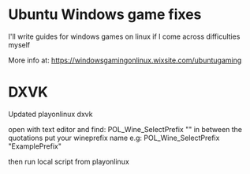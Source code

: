 # Ubuntu Windows game fixes
I'll write guides for windows games on linux if I come across difficulties myself

More info at: https://windowsgamingonlinux.wixsite.com/ubuntugaming

# DXVK
Updated playonlinux dxvk

open with text editor and find: POL_Wine_SelectPrefix ""
in between the quotations put your wineprefix name e.g:  POL_Wine_SelectPrefix "ExamplePrefix"

then run local script from playonlinux
